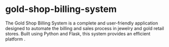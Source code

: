 # gold-shop-billing-system
The Gold Shop Billing System is a complete and user-friendly application designed to automate the billing and sales process in jewelry and gold retail stores. Built using Python and Flask, this system provides an efficient platform .
